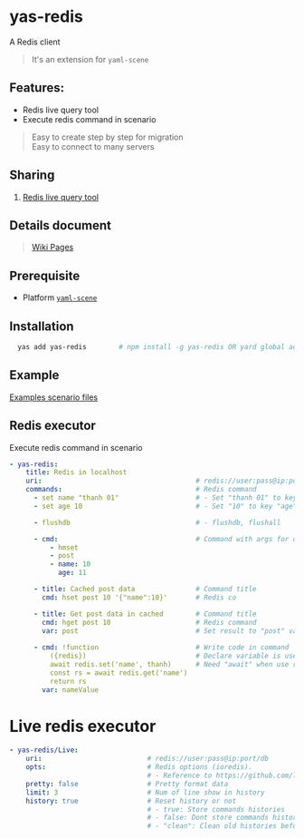 # yas-redis
A Redis client

> It's an extension for `yaml-scene`  

## Features:
- Redis live query tool
- Execute redis command in scenario

> Easy to create step by step for migration  
> Easy to connect to many servers

## Sharing
1. [Redis live query tool](./sharing/README.md)

## Details document
> [Wiki Pages](./GUIDE.md)

## Prerequisite
- Platform [`yaml-scene`](https://www.npmjs.com/package/yaml-scene)


## Installation

```sh
  yas add yas-redis        # npm install -g yas-redis OR yard global add yas-redis
```

## Example
[Examples scenario files](./scenes/test)

## Redis executor
Execute redis command in scenario

```yaml
- yas-redis:
    title: Redis in localhost
    uri:                                      # redis://user:pass@ip:port/db
    commands:                                 # Redis command
      - set name "thanh 01"                   # - Set "thanh 01" to key "name"
      - set age 10                            # - Set "10" to key "age"

      - flushdb                               # - flushdb, flushall

      - cmd:                                  # Command with args for object
          - hmset
          - post
          - name: 10
            age: 11

      - title: Cached post data               # Command title
        cmd: hset post 10 '{"name":10}'       # Redis co  

      - title: Get post data in cached        # Command title
        cmd: hget post 10                     # Redis command
        var: post                             # Set result to "post" var  
        
      - cmd: !function                        # Write code in command
          ({redis})                           # Declare variable is used. Redis is [ioredis](https://github.com/luin/ioredis)
          await redis.set('name', thanh)      # Need "await" when use redis functions then return value to apply to variable
          const rs = await redis.get('name')
          return rs
        var: nameValue
```

# Live redis executor

```yaml
- yas-redis/Live:
    uri:                          # redis://user:pass@ip:port/db
    opts:                         # Redis options (ioredis).
                                  # - Reference to https://github.com/luin/ioredis/blob/df04dd8/lib/redis/RedisOptions.ts#L184
    pretty: false                 # Pretty format data
    limit: 3                      # Num of line show in history
    history: true                 # Reset history or not
                                  # - true: Store commands histories
                                  # - false: Dont store commands histories
                                  # - "clean": Clean old histories before store again
```
